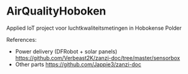 # AirQualityHoboken
Applied IoT project voor luchtkwaliteitsmetingen in Hobokense Polder

References:
- Power delivery (DFRobot + solar panels)
  https://github.com/Verbeast2K/zanzi-doc/tree/master/sensorbox
- Other parts
  https://github.com/Jappie3/zanzi-doc
  
